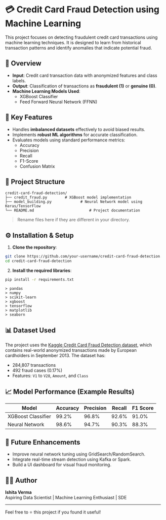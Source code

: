
# 💳 Credit Card Fraud Detection using Machine Learning

This project focuses on detecting fraudulent credit card transactions using machine learning techniques. It is designed to learn from historical transaction patterns and identify anomalies that indicate potential fraud.

## 🚀 Overview

- **Input**: Credit card transaction data with anonymized features and class labels.
- **Output**: Classification of transactions as **fraudulent (1)** or **genuine (0)**.
- **Machine Learning Models Used**:
  - XGBoost Classifier
  - Feed Forward Neural Network (FFNN)

## 🧠 Key Features

- Handles **imbalanced datasets** effectively to avoid biased results.
- Implements **robust ML algorithms** for accurate classification.
- Evaluates models using standard performance metrics:
  - Accuracy
  - Precision
  - Recall
  - F1-Score
  - Confusion Matrix

## 📁 Project Structure

```
credit-card-fraud-detection/
├── credit_fraud.py        # XGBoost model implementation
├── model_building.py             # Neural Network model using Keras/TensorFlow
└── README.md                         # Project documentation
```

> Rename files here if they are different in your directory.

## ⚙️ Installation & Setup

1. **Clone the repository**:
```bash
git clone https://github.com/your-username/credit-card-fraud-detection.git
cd credit-card-fraud-detection
```

2. **Install the required libraries**:
```bash
pip install -r requirements.txt
```

```
> pandas
> numpy
> scikit-learn
> xgboost
> tensorflow
> matplotlib
> seaborn

```




## 📊 Dataset Used

The project uses the [Kaggle Credit Card Fraud Detection dataset](https://www.kaggle.com/mlg-ulb/creditcardfraud), which contains real-world anonymized transactions made by European cardholders in September 2013. The dataset has:
- 284,807 transactions
- 492 fraud cases (0.17%)
- Features: `V1` to `V28`, `Amount`, and `Class`

## 📈 Model Performance (Example Results)

| Model              | Accuracy | Precision | Recall | F1 Score |
|-------------------|----------|-----------|--------|----------|
| XGBoost Classifier| 99.2%    | 96.8%     | 92.6%  | 91.0%    |
| Neural Network     | 98.6%    | 94.7%     | 90.3%  | 88.3%    |



## 📌 Future Enhancements

- Improve neural network tuning using GridSearch/RandomSearch.
- Integrate real-time stream detection using Kafka or Spark.
- Build a UI dashboard for visual fraud monitoring.

## 👩‍💻 Author

**Ishita Verma**  
Aspiring Data Scientist | Machine Learning Enthusiast  | SDE 




---

Feel free to ⭐ this project if you found it useful!
